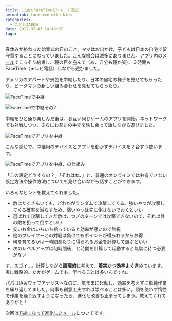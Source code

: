 ```yaml
---
title: 11歳とFaceTimeでリモート遊び
permalink: facetime-with-kids
categories:
  - こどもIA日記
date: 2012-07-03 14:48:07
tags:
---
```


春休みが終わった始業式の日のこと。ママはお出かけ、子どもは日本の自宅で留守番することになっていました。こんな機会は滅多にありません。[アプリ内のメール](/news/in-app-message/)でこっそり約束し、親の目を盗んで（あ、自分も親か笑）、３時間もFaceTime（テレビ電話）しながら遊びました。

アメリカのアパートや景色を中継したり、日本の自宅の様子を見せてもらったり、ビーダマンの新しい組み合わせを見せてもらったり。
<!-- more -->

![FaceTimeで中継](/images/ia-kid/20120413-facetime-toy.png)

![FaceTimeで中継その2](/images/ia-kid/20120413-facetime-toy2.png)

中継をひと通り楽しんだ後は、お互い同じゲームのアプリを開始。ネットワークでも対戦しつつ、さらにお互いの手元を映し合って話しながら遊びました。

![FaceTimeでアプリを中継](/images/ia-kid/20120413-facetime-app.png)

こんな感じで、中継用のデバイスとアプリを動かすデバイスを２台ずつ使います。

![FaceTimeでアプリを中継、の仕組み](/images/ia-kid/20120413-facetime-device.png)

「この設定どうするの？」「それはね、」と、普通のオンラインでは共有できない設定方法や操作方法についても見せ合いながら話すことができます。

いろんなヒントを教えてくれました。

* 敵はたくさんいても、どれかがランダムで攻撃してくる。強いやつが攻撃してくる確率を減らすため、弱いやつは先に倒さないでおくといい
* 選ばれて攻撃してきた敵は、つぎのターンでは攻撃できないので、それ以外の敵を狙って倒すといい
* 安いお金はいちいち拾っていると効率が悪いので無視
* 他のプレイヤーとの対戦は負けてもポイントが得られるからお得
* 何を育てるかは一時間あたりに得られるお金を計算して選ぶといい
* 次のレベルアップは何時間後、と時間を計算して起動すると無駄に待つ必要がない

す、スゴイ...。計算しながら**論理的**に考えて、**着実かつ効率よく**進めています。実に戦略的。たかがゲームでも、学べることは多いんですね。

パパはIA＆ウェブアナリストなのに、気ままに起動し、効率を考えずに単純作業を繰り返してました。何事も創意工夫すれば学べることは多い。頭を使わず惰性で作業を繰り返すようになったら、進化も改善も止まってしまう。教えてくれてありがと！

次回は[11歳になって進化したメール](/news/emoji-art-by-11-year-kid/)についてです。